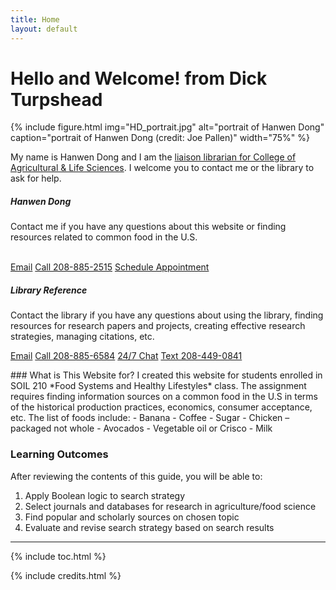 ```yaml
---
title: Home
layout: default
---
```


# Hello and Welcome! from Dick Turpshead

{% include figure.html img="HD_portrait.jpg" alt="portrait of Hanwen Dong" caption="portrait of Hanwen Dong (credit: Joe Pallen)" width="75%" %}

My name is Hanwen Dong and I am the <a href="https://www.lib.uidaho.edu/about/liaisons.html" target="_blank" rel="noopener">liaison librarian for College of Agricultural & Life Sciences</a>. I welcome you to contact me or the library to ask for help.
<div class="row">
  <div class="col-sm-6">
    <div class="card">
           <h5 class="card-header">Hanwen Dong</h5> 
      <div class="card-body">
        <p class="card-text">Contact me if you have any questions about this website or finding resources related to common food in the U.S.<br />
          <br /> 
</p>
        <p> </p>
        <a href = "mailto: hanwendong@uidaho.edu" class="btn bg-warning mb-3">Email</a>
        <a href = "tel:208-885-2515" class="btn bg-warning mb-3">Call 208-885-2515</a>
        <a href = "https://uidaho.co1.qualtrics.com/jfe/form/SV_1GJiDTJ7po0bDk9?topic=Agricultural+%26amp%3B+Life+Sciences&person=Hanwen+Dong&email=hanwendong%40uidaho.edu" class="btn bg-warning mb-3" target="_blank" rel="noopener">Schedule Appointment</a>
      </div>
    </div>
  </div>
  <div class="col-sm-6">
    <div class="card">
             <h5 class="card-header">Library Reference </h5> 
      <div class="card-body">
        <p class="card-text">Contact the library if you have any questions about using the library, finding resources for research papers and projects, creating effective research strategies, managing citations, etc.</p>
        <a href = "mailto: libref@uidaho.edu" class="btn bg-warning mb-3">Email</a>
        <a href = "tel:208-885-6584" class="btn bg-warning mb-3">Call 208-885-6584</a>
        <a href = "https://www.lib.uidaho.edu/help/chat.html" class="btn bg-warning mb-3" target="_blank" rel="noopener">24/7 Chat</a>
        <a href = "sms:208-449-0841" class="btn bg-warning mb-3">Text 208-449-0841</a>
      </div>
    </div>
  </div>
</div>
 <p> 
</p>
### What is This Website for?
I created this website for students enrolled in SOIL 210 *Food Systems and Healthy Lifestyles* class. The assignment requires finding information sources on a common food in the U.S in terms of the historical production practices, economics, consumer acceptance, etc. The list of foods include: 
- Banana
- Coffee
- Sugar 
- Chicken – packaged not whole
- Avocados
- Vegetable oil or Crisco
- Milk 


### Learning Outcomes
After reviewing the contents of this guide, you will be able to:
1. Apply Boolean logic to search strategy
2. Select journals and databases for research in agriculture/food science
3. Find popular and scholarly sources on chosen topic
4. Evaluate and revise search strategy based on search results

------
{% include toc.html %}

{% include credits.html %}
